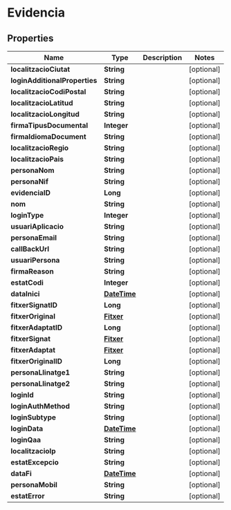 # Evidencia

## Properties
Name | Type | Description | Notes
------------ | ------------- | ------------- | -------------
**localitzacioCiutat** | **String** |  |  [optional]
**loginAdditionalProperties** | **String** |  |  [optional]
**localitzacioCodiPostal** | **String** |  |  [optional]
**localitzacioLatitud** | **String** |  |  [optional]
**localitzacioLongitud** | **String** |  |  [optional]
**firmaTipusDocumental** | **Integer** |  |  [optional]
**firmaIdiomaDocument** | **String** |  |  [optional]
**localitzacioRegio** | **String** |  |  [optional]
**localitzacioPais** | **String** |  |  [optional]
**personaNom** | **String** |  |  [optional]
**personaNif** | **String** |  |  [optional]
**evidenciaID** | **Long** |  |  [optional]
**nom** | **String** |  |  [optional]
**loginType** | **Integer** |  |  [optional]
**usuariAplicacio** | **String** |  |  [optional]
**personaEmail** | **String** |  |  [optional]
**callBackUrl** | **String** |  |  [optional]
**usuariPersona** | **String** |  |  [optional]
**firmaReason** | **String** |  |  [optional]
**estatCodi** | **Integer** |  |  [optional]
**dataInici** | [**DateTime**](DateTime.md) |  |  [optional]
**fitxerSignatID** | **Long** |  |  [optional]
**fitxerOriginal** | [**Fitxer**](Fitxer.md) |  |  [optional]
**fitxerAdaptatID** | **Long** |  |  [optional]
**fitxerSignat** | [**Fitxer**](Fitxer.md) |  |  [optional]
**fitxerAdaptat** | [**Fitxer**](Fitxer.md) |  |  [optional]
**fitxerOriginalID** | **Long** |  |  [optional]
**personaLlinatge1** | **String** |  |  [optional]
**personaLlinatge2** | **String** |  |  [optional]
**loginId** | **String** |  |  [optional]
**loginAuthMethod** | **String** |  |  [optional]
**loginSubtype** | **String** |  |  [optional]
**loginData** | [**DateTime**](DateTime.md) |  |  [optional]
**loginQaa** | **String** |  |  [optional]
**localitzacioIp** | **String** |  |  [optional]
**estatExcepcio** | **String** |  |  [optional]
**dataFi** | [**DateTime**](DateTime.md) |  |  [optional]
**personaMobil** | **String** |  |  [optional]
**estatError** | **String** |  |  [optional]
